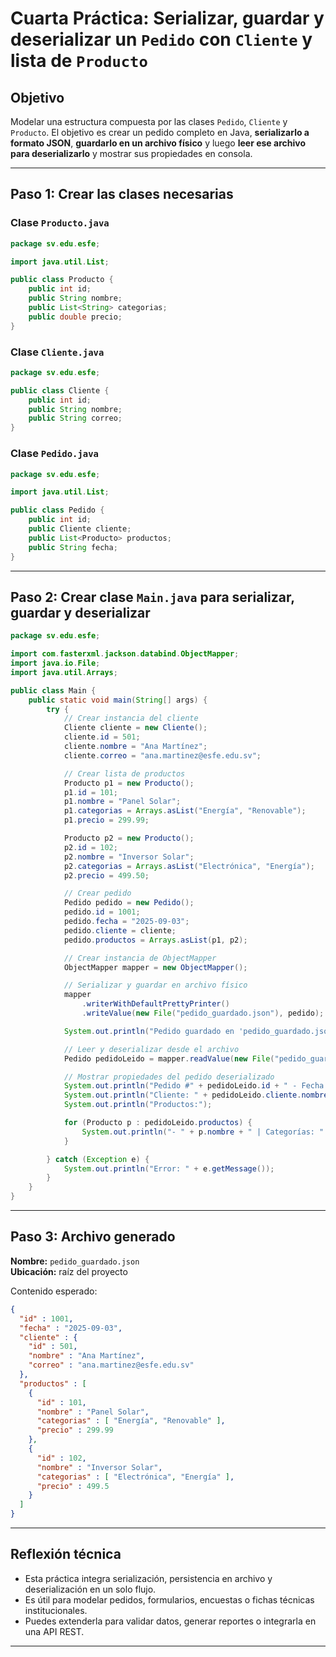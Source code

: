 # Cuarta Práctica: Serializar, guardar y deserializar un `Pedido` con `Cliente` y lista de `Producto`

## Objetivo
Modelar una estructura compuesta por las clases `Pedido`, `Cliente` y `Producto`. El objetivo es crear un pedido completo en Java, **serializarlo a formato JSON**, **guardarlo en un archivo físico** y luego **leer ese archivo para deserializarlo** y mostrar sus propiedades en consola.

---

## Paso 1: Crear las clases necesarias

### Clase `Producto.java`

```java
package sv.edu.esfe;

import java.util.List;

public class Producto {
    public int id;
    public String nombre;
    public List<String> categorias;
    public double precio;
}
```

### Clase `Cliente.java`

```java
package sv.edu.esfe;

public class Cliente {
    public int id;
    public String nombre;
    public String correo;
}
```

### Clase `Pedido.java`

```java
package sv.edu.esfe;

import java.util.List;

public class Pedido {
    public int id;
    public Cliente cliente;
    public List<Producto> productos;
    public String fecha;
}
```

---

## Paso 2: Crear clase `Main.java` para serializar, guardar y deserializar

```java
package sv.edu.esfe;

import com.fasterxml.jackson.databind.ObjectMapper;
import java.io.File;
import java.util.Arrays;

public class Main {
    public static void main(String[] args) {
        try {
            // Crear instancia del cliente
            Cliente cliente = new Cliente();
            cliente.id = 501;
            cliente.nombre = "Ana Martínez";
            cliente.correo = "ana.martinez@esfe.edu.sv";

            // Crear lista de productos
            Producto p1 = new Producto();
            p1.id = 101;
            p1.nombre = "Panel Solar";
            p1.categorias = Arrays.asList("Energía", "Renovable");
            p1.precio = 299.99;

            Producto p2 = new Producto();
            p2.id = 102;
            p2.nombre = "Inversor Solar";
            p2.categorias = Arrays.asList("Electrónica", "Energía");
            p2.precio = 499.50;

            // Crear pedido
            Pedido pedido = new Pedido();
            pedido.id = 1001;
            pedido.fecha = "2025-09-03";
            pedido.cliente = cliente;
            pedido.productos = Arrays.asList(p1, p2);

            // Crear instancia de ObjectMapper
            ObjectMapper mapper = new ObjectMapper();

            // Serializar y guardar en archivo físico
            mapper
                .writerWithDefaultPrettyPrinter()
                .writeValue(new File("pedido_guardado.json"), pedido);

            System.out.println("Pedido guardado en 'pedido_guardado.json'");

            // Leer y deserializar desde el archivo
            Pedido pedidoLeido = mapper.readValue(new File("pedido_guardado.json"), Pedido.class);

            // Mostrar propiedades del pedido deserializado
            System.out.println("Pedido #" + pedidoLeido.id + " - Fecha: " + pedidoLeido.fecha);
            System.out.println("Cliente: " + pedidoLeido.cliente.nombre + " (" + pedidoLeido.cliente.correo + ")");
            System.out.println("Productos:");

            for (Producto p : pedidoLeido.productos) {
                System.out.println("- " + p.nombre + " | Categorías: " + p.categorias + " | Precio: $" + p.precio);
            }

        } catch (Exception e) {
            System.out.println("Error: " + e.getMessage());
        }
    }
}
```

---

## Paso 3: Archivo generado

**Nombre:** `pedido_guardado.json`  
**Ubicación:** raíz del proyecto

Contenido esperado:

```json
{
  "id" : 1001,
  "fecha" : "2025-09-03",
  "cliente" : {
    "id" : 501,
    "nombre" : "Ana Martínez",
    "correo" : "ana.martinez@esfe.edu.sv"
  },
  "productos" : [
    {
      "id" : 101,
      "nombre" : "Panel Solar",
      "categorias" : [ "Energía", "Renovable" ],
      "precio" : 299.99
    },
    {
      "id" : 102,
      "nombre" : "Inversor Solar",
      "categorias" : [ "Electrónica", "Energía" ],
      "precio" : 499.5
    }
  ]
}
```

---

## Reflexión técnica

- Esta práctica integra serialización, persistencia en archivo y deserialización en un solo flujo.
- Es útil para modelar pedidos, formularios, encuestas o fichas técnicas institucionales.
- Puedes extenderla para validar datos, generar reportes o integrarla en una API REST.

---
